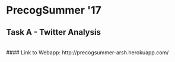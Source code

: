 # PrecogSummer '17
## Task A - Twitter Analysis
<br>
#### Link to Webapp: http://precogsummer-arsh.herokuapp.com/
